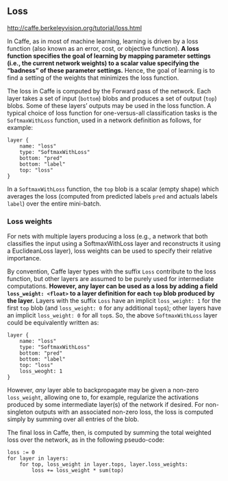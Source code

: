 ## Loss

<http://caffe.berkeleyvision.org/tutorial/loss.html>

In Caffe, as in most of machine learning, learning is driven by a loss function (also known as an error, cost, or objective function). **A loss function specifies the goal of learning by mapping parameter settings (i.e., the current network weights) to a scalar value specifying the “badness” of these parameter settings.** Hence, the goal of learning is to find a setting of the weights that minimizes the loss function.

The loss in Caffe is computed by the Forward pass of the network. Each layer takes a set of input (`bottom`) blobs and produces a set of output (`top`) blobs. Some of these layers’ outputs may be used in the loss function. A typical choice of loss function for one-versus-all classification tasks is the `SoftmaxWithLoss` function, used in a network definition as follows, for example:

```
layer {
    name: "loss"
    type: "SoftmaxWithLoss"
    bottom: "pred"
    bottom: "label"
    top: "loss"
}
```

In a `SoftmaxWithLoss` function, the `top` blob is a scalar (empty shape) which averages the loss (computed from predicted labels `pred` and actuals labels `label`) over the entire mini-batch.


### Loss weights

For nets with multiple layers producing a loss (e.g., a network that both classifies the input using a SoftmaxWithLoss layer and reconstructs it using a EuclideanLoss layer), loss weights can be used to specify their relative importance.

By convention, Caffe layer types with the suffix `Loss` contribute to the loss function, but other layers are assumed to be purely used for intermediate computations. **However, any layer can be used as a loss by adding a field `loss_weight: <float>` to a layer definition for each `top` blob produced by the layer.** Layers with the suffix `Loss` have an implicit `loss_weight: 1` for the first `top` blob (and `loss_weight: 0` for any additional `top`s); other layers have an implicit `loss_weight: 0` for all `top`s. So, the above `SoftmaxWithLoss` layer could be equivalently written as:

```
layer {
    name: "loss"
    type: "SoftmaxWithLoss"
    bottom: "pred"
    bottom: "label"
    top: "loss"
    loss_weoght: 1
}
```

However, _any_ layer able to backpropagate may be given a non-zero `loss_weight`, allowing one to, for example, regularize the activations produced by some intermediate layer(s) of the network if desired. For non-singleton outputs with an associated non-zero loss, the loss is computed simply by summing over all entries of the blob.

The final loss in Caffe, then, is computed by summing the total weighted loss over the network, as in the following pseudo-code:

```
loss := 0
for layer in layers:
    for top, loss_weight in layer.tops, layer.loss_weights:
        loss += loss_weight * sum(top)
```


